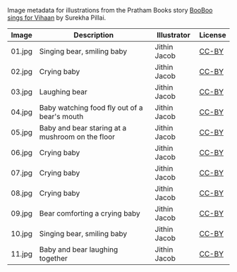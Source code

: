 Image metadata for illustrations from the Pratham Books story [BooBoo sings for Vihaan](https://storyweaver.org.in/stories/1583-booboo-sings-for-vihaan) by Surekha Pillai.

Image | Description | Illustrator | License
----- | ----------- | ----------- | -------
01.jpg | Singing bear, smiling baby | Jithin Jacob | [CC-BY](https://creativecommons.org/licenses/by/4.0/)
02.jpg | Crying baby | Jithin Jacob | [CC-BY](https://creativecommons.org/licenses/by/4.0/)
03.jpg | Laughing bear | Jithin Jacob | [CC-BY](https://creativecommons.org/licenses/by/4.0/)
04.jpg | Baby watching food fly out of a bear's mouth | Jithin Jacob | [CC-BY](https://creativecommons.org/licenses/by/4.0/)
05.jpg | Baby and bear staring at a mushroom on the floor | Jithin Jacob | [CC-BY](https://creativecommons.org/licenses/by/4.0/)
06.jpg | Crying baby | Jithin Jacob | [CC-BY](https://creativecommons.org/licenses/by/4.0/)
07.jpg | Crying baby | Jithin Jacob | [CC-BY](https://creativecommons.org/licenses/by/4.0/)
08.jpg | Crying baby | Jithin Jacob | [CC-BY](https://creativecommons.org/licenses/by/4.0/)
09.jpg | Bear comforting a crying baby | Jithin Jacob | [CC-BY](https://creativecommons.org/licenses/by/4.0/)
10.jpg | Singing bear, smiling baby | Jithin Jacob | [CC-BY](https://creativecommons.org/licenses/by/4.0/)
11.jpg | Baby and bear laughing together | Jithin Jacob | [CC-BY](https://creativecommons.org/licenses/by/4.0/)